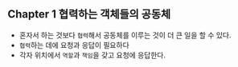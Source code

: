 ## Chapter 1 협력하는 객체들의 공동체

- 혼자서 하는 것보다 `협력`해서 공동체를 이루는 것이 더 큰 일을 할 수 있다.
- `협력`하는 데에 요청과 응답이 필요하다
- 각자 위치에서 `역할`과 `책임`을 갖고 요청에 응답한다.
